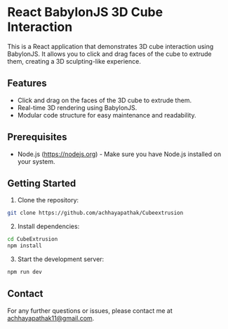 # React BabylonJS 3D Cube Interaction

This is a React application that demonstrates 3D cube interaction using BabylonJS. It allows you to click and drag faces of the cube to extrude them, creating a 3D sculpting-like experience.

## Features

- Click and drag on the faces of the 3D cube to extrude them.
- Real-time 3D rendering using BabylonJS.
- Modular code structure for easy maintenance and readability.

## Prerequisites

- Node.js (https://nodejs.org) - Make sure you have Node.js installed on your system.

## Getting Started

1. Clone the repository:

```bash
git clone https://github.com/achhayapathak/Cubeextrusion
```

2. Install dependencies:

```bash
cd CubeExtrusion
npm install
```

3. Start the development server:

```bash
npm run dev
```

## Contact

For any further questions or issues, please contact me at [achhayapathak11@gmail.com](mailto:achhayapathak11@gmail.com).
